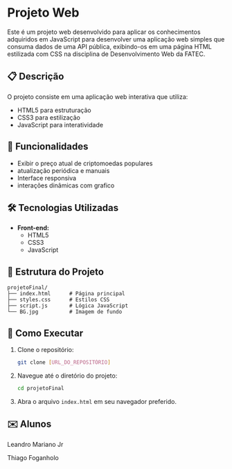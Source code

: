# Projeto Web

Este é um projeto web desenvolvido para aplicar os conhecimentos adquiridos em JavaScript
para desenvolver uma aplicação web simples que consuma dados de uma API pública,
exibindo-os em uma página HTML estilizada com CSS na disciplina de Desenvolvimento Web da FATEC.

## 📋 Descrição

O projeto consiste em uma aplicação web interativa que utiliza:
- HTML5 para estruturação
- CSS3 para estilização
- JavaScript para interatividade

## 🚀 Funcionalidades

- Exibir o preço atual de criptomoedas populares
- atualização periódica e manuais
- Interface responsiva
- interações dinâmicas com grafico

## 🛠️ Tecnologias Utilizadas

- **Front-end:**
  - HTML5
  - CSS3
  - JavaScript

## 📁 Estrutura do Projeto

```
projetoFinal/
├── index.html      # Página principal
├── styles.css      # Estilos CSS
├── script.js       # Lógica JavaScript
└── BG.jpg          # Imagem de fundo
```

## 🚀 Como Executar

1. Clone o repositório:
   ```bash
   git clone [URL_DO_REPOSITÓRIO]
   ```
2. Navegue até o diretório do projeto:
   ```bash
   cd projetoFinal
   ```
3. Abra o arquivo `index.html` em seu navegador preferido.

## ✉️ Alunos

Leandro Mariano Jr

Thiago Foganholo
